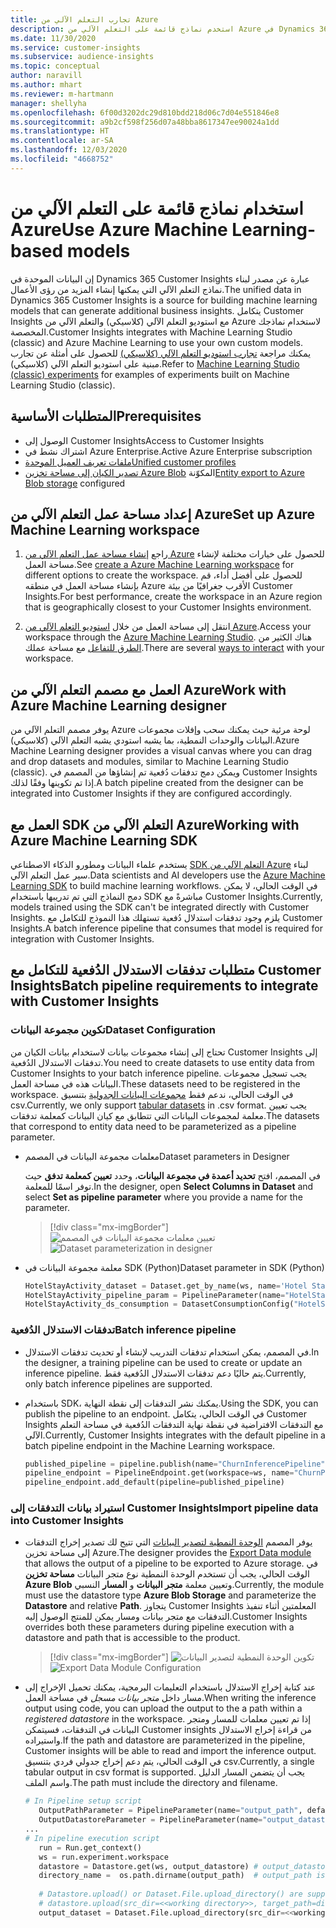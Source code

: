 ```yaml
---
title: تجارب التعلم الآلي من Azure
description: استخدم نماذج قائمة على التعلم الآلي من Azure في Dynamics 365 Customer Insights.
ms.date: 11/30/2020
ms.service: customer-insights
ms.subservice: audience-insights
ms.topic: conceptual
author: naravill
ms.author: mhart
ms.reviewer: m-hartmann
manager: shellyha
ms.openlocfilehash: 6f00d3202dc29d810bdd218d06c7d04e551846e8
ms.sourcegitcommit: a9b2cf598f256d07a48bba8617347ee90024a1dd
ms.translationtype: HT
ms.contentlocale: ar-SA
ms.lasthandoff: 12/03/2020
ms.locfileid: "4668752"
---
```

# <a name="use-azure-machine-learning-based-models"></a><span data-ttu-id="ef48f-103">استخدام نماذج قائمة على التعلم الآلي من Azure</span><span class="sxs-lookup"><span data-stu-id="ef48f-103">Use Azure Machine Learning-based models</span></span>

<span data-ttu-id="ef48f-104">إن البيانات الموحدة في Dynamics 365 Customer Insights عبارة عن مصدر لبناء نماذج التعلم الآلي التي يمكنها إنشاء المزيد من رؤى الأعمال.</span><span class="sxs-lookup"><span data-stu-id="ef48f-104">The unified data in Dynamics 365 Customer Insights is a source for building machine learning models that can generate additional business insights.</span></span> <span data-ttu-id="ef48f-105">يتكامل Customer Insights مع استوديو التعلم الآلي (كلاسيكي) والتعلم الآلي من Azure لاستخدام نماذجك المخصصة.</span><span class="sxs-lookup"><span data-stu-id="ef48f-105">Customer Insights integrates with Machine Learning Studio (classic) and Azure Machine Learning to use your own custom models.</span></span> <span data-ttu-id="ef48f-106">يمكنك مراجعة [تجارب استوديو التعلم الآلي (كلاسيكي)‬](machine-learning-studio-experiments.md) للحصول على أمثلة عن تجارب مبنية على استوديو التعلم الآلي (كلاسيكي)‬.</span><span class="sxs-lookup"><span data-stu-id="ef48f-106">Refer to [Machine Learning Studio (classic) experiments](machine-learning-studio-experiments.md) for examples of experiments built on Machine Learning Studio (classic).</span></span> 

## <a name="prerequisites"></a><span data-ttu-id="ef48f-107">المتطلبات الأساسية</span><span class="sxs-lookup"><span data-stu-id="ef48f-107">Prerequisites</span></span>

- <span data-ttu-id="ef48f-108">الوصول إلى Customer Insights</span><span class="sxs-lookup"><span data-stu-id="ef48f-108">Access to Customer Insights</span></span>
- <span data-ttu-id="ef48f-109">اشتراك نشط في Azure Enterprise.</span><span class="sxs-lookup"><span data-stu-id="ef48f-109">Active Azure Enterprise subscription</span></span>
- [<span data-ttu-id="ef48f-110">ملفات تعريف العميل الموحدة</span><span class="sxs-lookup"><span data-stu-id="ef48f-110">Unified customer profiles</span></span>](data-unification.md)
- <span data-ttu-id="ef48f-111">[تصدير الكيان إلى مساحة تخزين Azure Blob](export-azure-blob-storage.md) المكوّنة</span><span class="sxs-lookup"><span data-stu-id="ef48f-111">[Entity export to Azure Blob storage](export-azure-blob-storage.md) configured</span></span>

## <a name="set-up-azure-machine-learning-workspace"></a><span data-ttu-id="ef48f-112">إعداد مساحة عمل التعلم الآلي من Azure‬</span><span class="sxs-lookup"><span data-stu-id="ef48f-112">Set up Azure Machine Learning workspace</span></span>

1. <span data-ttu-id="ef48f-113">راجع [إنشاء مساحة عمل التعلم الآلي من Azure](https://docs.microsoft.com/azure/machine-learning/concept-workspace#-create-a-workspace) للحصول على خيارات مختلفة لإنشاء مساحة العمل.</span><span class="sxs-lookup"><span data-stu-id="ef48f-113">See [create a Azure Machine Learning workspace](https://docs.microsoft.com/azure/machine-learning/concept-workspace#-create-a-workspace) for different options to create the workspace.</span></span> <span data-ttu-id="ef48f-114">للحصول على أفضل أداء، قم بإنشاء مساحة العمل في منطقه Azure الأقرب جغرافيًا من بيئة Customer Insights.</span><span class="sxs-lookup"><span data-stu-id="ef48f-114">For best performance, create the workspace in an Azure region that is geographically closest to your Customer Insights environment.</span></span>

1. <span data-ttu-id="ef48f-115">انتقل إلى مساحة العمل من خلال [استوديو التعلم الآلي من Azure](https://ml.azure.com/).</span><span class="sxs-lookup"><span data-stu-id="ef48f-115">Access your workspace through the [Azure Machine Learning Studio](https://ml.azure.com/).</span></span> <span data-ttu-id="ef48f-116">هناك الكثير من [الطرق للتفاعل](https://docs.microsoft.com/azure/machine-learning/concept-workspace#tools-for-workspace-interaction) مع مساحة عملك.</span><span class="sxs-lookup"><span data-stu-id="ef48f-116">There are several [ways to interact](https://docs.microsoft.com/azure/machine-learning/concept-workspace#tools-for-workspace-interaction) with your workspace.</span></span>

## <a name="work-with-azure-machine-learning-designer"></a><span data-ttu-id="ef48f-117">العمل مع مصمم التعلم الآلي من Azure</span><span class="sxs-lookup"><span data-stu-id="ef48f-117">Work with Azure Machine Learning designer</span></span>

<span data-ttu-id="ef48f-118">يوفر مصمم التعلم الآلي من Azure لوحة مرئية حيث يمكنك سحب وإفلات مجموعات البيانات والوحدات النمطية، بما يشبه استودي يشبه التعلم الآلي (كلاسيكي).</span><span class="sxs-lookup"><span data-stu-id="ef48f-118">Azure Machine Learning designer provides a visual canvas where you can drag and drop datasets and modules, similar to Machine Learning Studio (classic).</span></span> <span data-ttu-id="ef48f-119">ويمكن دمج تدفقات دُفعية تم إنشاؤها من المصمم في Customer Insights إذا تم تكوينها وفقًا لذلك.</span><span class="sxs-lookup"><span data-stu-id="ef48f-119">A batch pipeline created from the designer can be integrated into Customer Insights if they are configured accordingly.</span></span> 
   
## <a name="working-with-azure-machine-learning-sdk"></a><span data-ttu-id="ef48f-120">العمل مع SDK التعلم الآلي من Azure</span><span class="sxs-lookup"><span data-stu-id="ef48f-120">Working with Azure Machine Learning SDK</span></span>

<span data-ttu-id="ef48f-121">يستخدم علماء البيانات ومطورو الذكاء الاصطناعي [SDK‏‎ التعلم الآلي من Azure](https://docs.microsoft.com/python/api/overview/azure/ml/?view=azure-ml-py&preserve-view=true) لبناء سير عمل التعلم الآلي.</span><span class="sxs-lookup"><span data-stu-id="ef48f-121">Data scientists and AI developers use the [Azure Machine Learning SDK](https://docs.microsoft.com/python/api/overview/azure/ml/?view=azure-ml-py&preserve-view=true) to build machine learning workflows.</span></span> <span data-ttu-id="ef48f-122">في الوقت الحالي، لا يمكن دمج النماذج التي تم تدريبها باستخدام SDK مباشرةً مع Customer Insights.</span><span class="sxs-lookup"><span data-stu-id="ef48f-122">Currently, models trained using the SDK can't be integrated directly with Customer Insights.</span></span> <span data-ttu-id="ef48f-123">يلزم وجود تدفقات استدلال دُفعية تستهلك هذا النموذج للتكامل مع Customer Insights.</span><span class="sxs-lookup"><span data-stu-id="ef48f-123">A batch inference pipeline that consumes that model is required for integration with Customer Insights.</span></span>

## <a name="batch-pipeline-requirements-to-integrate-with-customer-insights"></a><span data-ttu-id="ef48f-124">متطلبات تدفقات الاستدلال الدُفعية للتكامل مع Customer Insights</span><span class="sxs-lookup"><span data-stu-id="ef48f-124">Batch pipeline requirements to integrate with Customer Insights</span></span>

### <a name="dataset-configuration"></a><span data-ttu-id="ef48f-125">تكوين مجموعة البيانات</span><span class="sxs-lookup"><span data-stu-id="ef48f-125">Dataset Configuration</span></span>

<span data-ttu-id="ef48f-126">تحتاج إلى إنشاء مجموعات بيانات لاستخدام بيانات الكيان من Customer Insights إلى تدفقات الاستدلال الدُفعية.</span><span class="sxs-lookup"><span data-stu-id="ef48f-126">You need to create datasets to use entity data from Customer Insights to your batch inference pipeline.</span></span> <span data-ttu-id="ef48f-127">يجب تسجيل مجموعات البيانات هذه في مساحة العمل.</span><span class="sxs-lookup"><span data-stu-id="ef48f-127">These datasets need to be registered in the workspace.</span></span> <span data-ttu-id="ef48f-128">في الوقت الحالي، ندعم فقط [مجموعات البيانات الجدولية](https://docs.microsoft.com/azure/machine-learning/how-to-create-register-datasets#tabulardataset) بتنسيق csv.</span><span class="sxs-lookup"><span data-stu-id="ef48f-128">Currently, we only support [tabular datasets](https://docs.microsoft.com/azure/machine-learning/how-to-create-register-datasets#tabulardataset) in .csv format.</span></span> <span data-ttu-id="ef48f-129">يجب تعيين معلمة لمجموعات البيانات التي تتطابق مع كيان البيانات كمعلمة تدفقات.</span><span class="sxs-lookup"><span data-stu-id="ef48f-129">The datasets that correspond to entity data need to be parameterized as a pipeline parameter.</span></span>
   
* <span data-ttu-id="ef48f-130">معلمات مجموعة البيانات في المصمم</span><span class="sxs-lookup"><span data-stu-id="ef48f-130">Dataset parameters in Designer</span></span>
   
     <span data-ttu-id="ef48f-131">في المصمم، افتح **تحديد أعمدة في مجموعة البيانات**، وحدد **تعيين كمعلمة تدفق** حيث توفر اسمًا للمعلمة.</span><span class="sxs-lookup"><span data-stu-id="ef48f-131">In the designer, open **Select Columns in Dataset** and select **Set as pipeline parameter** where you provide a name for the parameter.</span></span>

     > [!div class="mx-imgBorder"]
     > <span data-ttu-id="ef48f-132">![تعيين معلمات مجموعة البيانات في المصمم](media/intelligence-designer-dataset-parameters.png "تعيين معلمات مجموعة البيانات في المصمم")</span><span class="sxs-lookup"><span data-stu-id="ef48f-132">![Dataset parameterization in designer](media/intelligence-designer-dataset-parameters.png "Dataset parameterization in designer")</span></span>
   
* <span data-ttu-id="ef48f-133">معلمة مجموعة البيانات في SDK‏ (Python)</span><span class="sxs-lookup"><span data-stu-id="ef48f-133">Dataset parameter in SDK (Python)</span></span>
   
   ```python
   HotelStayActivity_dataset = Dataset.get_by_name(ws, name='Hotel Stay Activity Data')
   HotelStayActivity_pipeline_param = PipelineParameter(name="HotelStayActivity_pipeline_param", default_value=HotelStayActivity_dataset)
   HotelStayActivity_ds_consumption = DatasetConsumptionConfig("HotelStayActivity_dataset", HotelStayActivity_pipeline_param)
   ```

### <a name="batch-inference-pipeline"></a><span data-ttu-id="ef48f-134">تدفقات الاستدلال الدُفعية</span><span class="sxs-lookup"><span data-stu-id="ef48f-134">Batch inference pipeline</span></span>
  
* <span data-ttu-id="ef48f-135">في المصمم، يمكن استخدام تدفقات التدريب لإنشاء أو تحديث تدفقات الاستدلال.</span><span class="sxs-lookup"><span data-stu-id="ef48f-135">In the designer, a training pipeline can be used to create or update an inference pipeline.</span></span> <span data-ttu-id="ef48f-136">يتم حاليًا دعم تدفقات الاستدلال الدُفعية فقط.</span><span class="sxs-lookup"><span data-stu-id="ef48f-136">Currently, only batch inference pipelines are supported.</span></span>

* <span data-ttu-id="ef48f-137">باستخدام SDK، يمكنك نشر التدفقات إلى نقطة النهاية.</span><span class="sxs-lookup"><span data-stu-id="ef48f-137">Using the SDK, you can publish the pipeline to an endpoint.</span></span> <span data-ttu-id="ef48f-138">في الوقت الحالي، يتكامل Customer Insights مع التدفقات الافتراضية في نقطة نهاية التدفقات الدُفعية في مساحة التعلم الآلي.</span><span class="sxs-lookup"><span data-stu-id="ef48f-138">Currently, Customer Insights integrates with the default pipeline in a batch pipeline endpoint in the Machine Learning workspace.</span></span>
   
   ```python
   published_pipeline = pipeline.publish(name="ChurnInferencePipeline", description="Published Churn Inference pipeline")
   pipeline_endpoint = PipelineEndpoint.get(workspace=ws, name="ChurnPipelineEndpoint") 
   pipeline_endpoint.add_default(pipeline=published_pipeline)
   ```

### <a name="import-pipeline-data-into-customer-insights"></a><span data-ttu-id="ef48f-139">استيراد بيانات التدفقات إلى Customer Insights</span><span class="sxs-lookup"><span data-stu-id="ef48f-139">Import pipeline data into Customer Insights</span></span>

* <span data-ttu-id="ef48f-140">يوفر المصمم [الوحدة النمطية لتصدير البيانات](https://docs.microsoft.com/azure/machine-learning/algorithm-module-reference/export-data) التي تتيح لك تصدير إخراج التدفقات إلى مساحة تخزين Azure.</span><span class="sxs-lookup"><span data-stu-id="ef48f-140">The designer provides the [Export Data module](https://docs.microsoft.com/azure/machine-learning/algorithm-module-reference/export-data) that allows the output of a pipeline to be exported to Azure storage.</span></span> <span data-ttu-id="ef48f-141">في الوقت الحالي، يجب أن تستخدم الوحدة النمطية نوع متجر البيانات **مساحة تخزين Azure Blob** وتعيين معلمة **متجر البيانات** و **المسار** النسبي.</span><span class="sxs-lookup"><span data-stu-id="ef48f-141">Currently, the module must use the datastore type **Azure Blob Storage** and parameterize the **Datastore** and relative **Path**.</span></span> <span data-ttu-id="ef48f-142">يتجاوز Customer Insights المعلمتين أثناء تنفيذ التدفقات مع متجر بيانات ومسار يمكن للمنتج الوصول إليه.</span><span class="sxs-lookup"><span data-stu-id="ef48f-142">Customer Insights overrides both these parameters during pipeline execution with a datastore and path that is accessible to the product.</span></span>
   > [!div class="mx-imgBorder"]
   > <span data-ttu-id="ef48f-143">![تكوين الوحدة النمطية لتصدير البيانات](media/intelligence-designer-importdata.png "تكوين الوحدة النمطية لتصدير البيانات")</span><span class="sxs-lookup"><span data-stu-id="ef48f-143">![Export Data Module Configuration](media/intelligence-designer-importdata.png "Export Data Module Configuration")</span></span>
   
* <span data-ttu-id="ef48f-144">عند كتابة إخراج الاستدلال باستخدام التعليمات البرمجية، يمكنك تحميل الإخراج إلى مسار داخل *متجر بيانات مسجل* في مساحة العمل.</span><span class="sxs-lookup"><span data-stu-id="ef48f-144">When writing the inference output using code, you can upload the output to the a path within a *registered datastore* in the workspace.</span></span> <span data-ttu-id="ef48f-145">إذا تم تعيين معلمات للمسار ومتجر البيانات في التدفقات، فسيتمكن Customer insights من قراءة إخراج الاستدلال واستيراده.</span><span class="sxs-lookup"><span data-stu-id="ef48f-145">If the path and datastore are parameterized in the pipeline, Customer insights will be able to read and import the inference output.</span></span> <span data-ttu-id="ef48f-146">في الوقت الحالي، يتم دعم إخراج جدولي فردي بتنسيق csv.</span><span class="sxs-lookup"><span data-stu-id="ef48f-146">Currently, a single tabular output in csv format is supported.</span></span> <span data-ttu-id="ef48f-147">يجب أن يتضمن المسار الدليل واسم الملف.</span><span class="sxs-lookup"><span data-stu-id="ef48f-147">The path must include the directory and filename.</span></span>

   ```python
   # In Pipeline setup script
      OutputPathParameter = PipelineParameter(name="output_path", default_value="HotelChurnOutput/HotelChurnOutput.csv")
      OutputDatastoreParameter = PipelineParameter(name="output_datastore", default_value="workspaceblobstore")
   ...
   # In pipeline execution script
      run = Run.get_context()
      ws = run.experiment.workspace
      datastore = Datastore.get(ws, output_datastore) # output_datastore is parameterized
      directory_name =  os.path.dirname(output_path)  # output_path is parameterized.
      
      # Datastore.upload() or Dataset.File.upload_directory() are supported methods to uplaod the data
      # datastore.upload(src_dir=<<working directory>>, target_path=directory_name, overwrite=False, show_progress=True)
      output_dataset = Dataset.File.upload_directory(src_dir=<<working directory>>, target = (datastore, directory_name)) # Remove trailing "/" from directory_name
   ```
